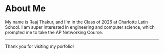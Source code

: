 # About Me
My name is Raaj Thakur, and I'm in the Class of 2026 at Charlotte Latin School. I am super interested in engineering and computer science, which prompted me to take the AP Networking Course. 

---

Thank you for visiting my porfolio!
